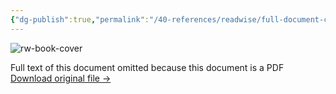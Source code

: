```yaml
---
{"dg-publish":true,"permalink":"/40-references/readwise/full-document-contents/time-skippers-dromai-nationals-top4-deck-tech/","tags":["rw/articles"]}
---
```


![rw-book-cover](https://readwise-assets.s3.amazonaws.com/media/reader/parsed_document_assets/88905603/4iVK1vAsZ2s-0Bd1i83kdJXgaMOEmnxNWBixYvc3j9I-cover_ynOpzei.png)

Full text of this document omitted because this document is a PDF
[Download original file →](https://readwise.io/reader/document_raw_content/88905603)
